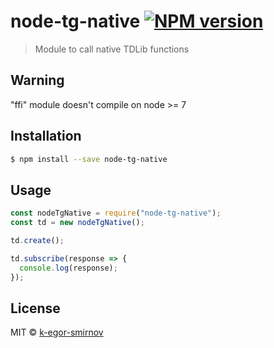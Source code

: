 # node-tg-native [![NPM version](https://badge.fury.io/js/node-tg-native.svg)](https://npmjs.org/package/node-tg-native)

> Module to call native TDLib functions

## Warning

"ffi" module doesn't compile on node >= 7

## Installation

```sh
$ npm install --save node-tg-native
```

## Usage

```js
const nodeTgNative = require("node-tg-native");
const td = new nodeTgNative();

td.create();

td.subscribe(response => {
  console.log(response);
});
```

## License

MIT © [k-egor-smirnov]()
